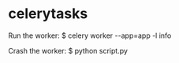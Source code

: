 celerytasks
===========
Run the worker:
$ celery worker --app=app -l info

Crash the worker:
$ python script.py
